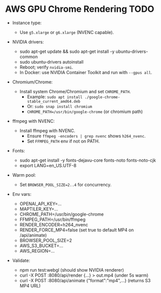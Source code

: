 AWS GPU Chrome Rendering TODO
================================

- Instance type:
  - Use `g5.xlarge` or `g6.xlarge` (NVENC capable).

- NVIDIA drivers:
  - sudo apt-get update && sudo apt-get install -y ubuntu-drivers-common
  - sudo ubuntu-drivers autoinstall
  - Reboot; verify `nvidia-smi`.
  - In Docker: use NVIDIA Container Toolkit and run with `--gpus all`.

- Chromium/Chrome:
  - Install system Chrome/Chromium and set `CHROME_PATH`.
    - Example: `sudo apt install ./google-chrome-stable_current_amd64.deb`
    - Or: `sudo snap install chromium`
    - `CHROME_PATH=/usr/bin/google-chrome` (or chromium path)

- ffmpeg with NVENC:
  - Install ffmpeg with NVENC.
    - Ensure `ffmpeg -encoders | grep nvenc` shows `h264_nvenc`.
    - Set `FFMPEG_PATH` env if not on PATH.

- Fonts:
  - sudo apt-get install -y fonts-dejavu-core fonts-noto fonts-noto-cjk
  - export LANG=en_US.UTF-8

- Warm pool:
  - Set `BROWSER_POOL_SIZE=2..4` for concurrency.

- Env vars:
  - OPENAI_API_KEY=...
  - MAPTILER_KEY=...
  - CHROME_PATH=/usr/bin/google-chrome
  - FFMPEG_PATH=/usr/bin/ffmpeg
  - RENDER_ENCODER=h264_nvenc
  - RENDER_FORCE_MP4=false (set true to default MP4 on /api/animate)
  - BROWSER_POOL_SIZE=2
  - AWS_S3_BUCKET=...
  - AWS_REGION=...

- Validate:
  - npm run test:webgl (should show NVIDIA renderer)
  - curl -X POST :8080/api/render {...} > out.mp4 (under 5s warm)
  - curl -X POST :8080/api/animate {"format":"mp4",...} (returns S3 MP4 URL)

